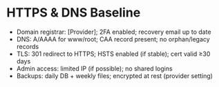 # HTTPS & DNS Baseline

- Domain registrar: [Provider]; 2FA enabled; recovery email up to date
- DNS: A/AAAA for www/root; CAA record present; no orphan/legacy records
- TLS: 301 redirect to HTTPS; HSTS enabled (if stable); cert valid ≥30 days
- Admin access: limited IP (if possible); no shared logins
- Backups: daily DB + weekly files; encrypted at rest (provider setting)

